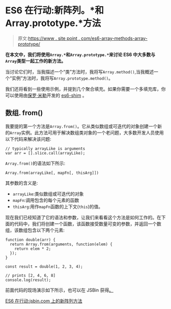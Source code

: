 # ES6 在行动:新阵列。*和 Array.prototype.*方法

> 原文:[https://www . site point . com/es6-array-methods-array-prototype/](https://www.sitepoint.com/es6-array-methods-array-prototype/)

**在本文中，我们将使用`Array.*`和`Array.prototype.*`来讨论 ES6 中大多数与`Array`类型一起工作的新方法。**

当讨论它们时，当我描述一个“类”方法时，我将写`Array.method()`,当我概述一个“实例”方法时，我将写`Array.prototype.method()`。

我们还将看到一些使用示例，并提到几个聚合填充。如果你需要一个多填充库，你可以使用由[保罗·米勒](http://paulmillr.com)开发的 [es6-shim](https://github.com/paulmillr/es6-shim/) 。

## 数组. from()

我要提的第一个方法是`Array.from()`。它从类似数组或可迭代的对象创建一个新的`Array`实例。此方法可用于解决数组类对象的一个老问题，大多数开发人员使用以下代码来解决该问题:

```
// typically arrayLike is arguments
var arr = [].slice.call(arrayLike); 
```

`Array.from()`的语法如下所示:

```
Array.from(arrayLike[, mapFn[, thisArg]]) 
```

其参数的含义是:

*   `arrayLike`:类似数组或可迭代的对象
*   `mapFn`:调用包含的每个元素的函数
*   `thisArg`:用作`mapFn`函数的上下文(`this`)的值。

现在我们已经知道了它的语法和参数，让我们来看看这个方法是如何工作的。在下面的代码中，我们将创建一个函数，该函数接受数量可变的参数，并返回一个数组，该数组包含以下两个元素:

```
function double(arr) {
  return Array.from(arguments, function(elem) {
    return elem * 2;
  });
}

const result = double(1, 2, 3, 4);

// prints [2, 4, 6, 8]
console.log(result); 
```

前面代码的现场演示如下所示，也可以在 JSBin 获得[。](https://SitePointEditors.jsbin.com/micufak/edit?js,console)

[ES6 在行动:jsbin.com 上的新阵列方法](https://jsbin.com/micufak/embed?js,console)